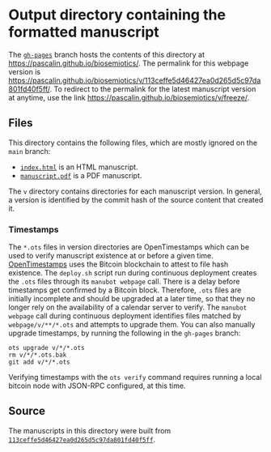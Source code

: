 # Output directory containing the formatted manuscript

The [`gh-pages`](https://github.com/pascalin/biosemiotics/tree/gh-pages) branch hosts the contents of this directory at <https://pascalin.github.io/biosemiotics/>.
The permalink for this webpage version is <https://pascalin.github.io/biosemiotics/v/113ceffe5d46427ea0d265d5c97da801fd40f5ff/>.
To redirect to the permalink for the latest manuscript version at anytime, use the link <https://pascalin.github.io/biosemiotics/v/freeze/>.

## Files

This directory contains the following files, which are mostly ignored on the `main` branch:

+ [`index.html`](index.html) is an HTML manuscript.
+ [`manuscript.pdf`](manuscript.pdf) is a PDF manuscript.

The `v` directory contains directories for each manuscript version.
In general, a version is identified by the commit hash of the source content that created it.

### Timestamps

The `*.ots` files in version directories are OpenTimestamps which can be used to verify manuscript existence at or before a given time.
[OpenTimestamps](https://opentimestamps.org/) uses the Bitcoin blockchain to attest to file hash existence.
The `deploy.sh` script run during continuous deployment creates the `.ots` files through its `manubot webpage` call.
There is a delay before timestamps get confirmed by a Bitcoin block.
Therefore, `.ots` files are initially incomplete and should be upgraded at a later time, so that they no longer rely on the availability of a calendar server to verify.
The `manubot webpage` call during continuous deployment identifies files matched by `webpage/v/**/*.ots` and attempts to upgrade them.
You can also manually upgrade timestamps, by running the following in the `gh-pages` branch:

```shell
ots upgrade v/*/*.ots
rm v/*/*.ots.bak
git add v/*/*.ots
```

Verifying timestamps with the `ots verify` command requires running a local bitcoin node with JSON-RPC configured, at this time.

## Source

The manuscripts in this directory were built from
[`113ceffe5d46427ea0d265d5c97da801fd40f5ff`](https://github.com/pascalin/biosemiotics/commit/113ceffe5d46427ea0d265d5c97da801fd40f5ff).

